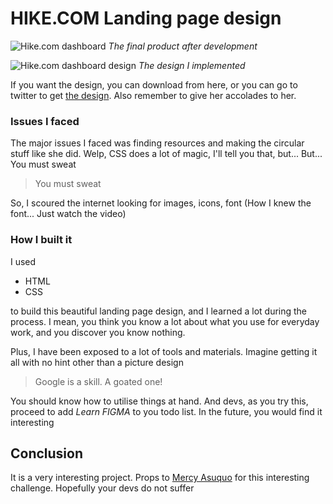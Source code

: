 # HIKE.COM Landing page design

![Hike.com dashboard](/assets/image.png)
*The final product after development*

![Hike.com dashboard design](/assets/hike-design.png)
*The design I implemented*

If you want the design, you can download from here, or you can go to twitter to get [the design](https://x.com/Ayomide0_/status/1819795337344921988). Also remember to give her accolades to her.

### Issues I faced

The major issues I faced was finding resources and making the circular stuff like she did. Welp, CSS does a lot of magic, I'll tell you that, but... But... You must sweat

> You must sweat

So, I scoured the internet looking for images, icons, font (How I knew the font... Just watch the video)

### How I built it

I used 

* HTML
* CSS

to build this beautiful landing page design, and I learned a lot during the process. I mean, you think you know a lot about what you use for everyday work, and you discover you know nothing.

Plus, I have been exposed to a lot of tools and materials.
Imagine getting it all with no hint other than a picture design

> Google is a skill. A goated one!

You should know how to utilise things at hand. And devs, as you try this, proceed to add *Learn FIGMA* to you todo list. In the future, you would find it interesting

## Conclusion

It is a very interesting project. Props to [Mercy Asuquo](https://www.behance.net/mercyasuquo2#) for this interesting challenge. Hopefully your devs do not suffer